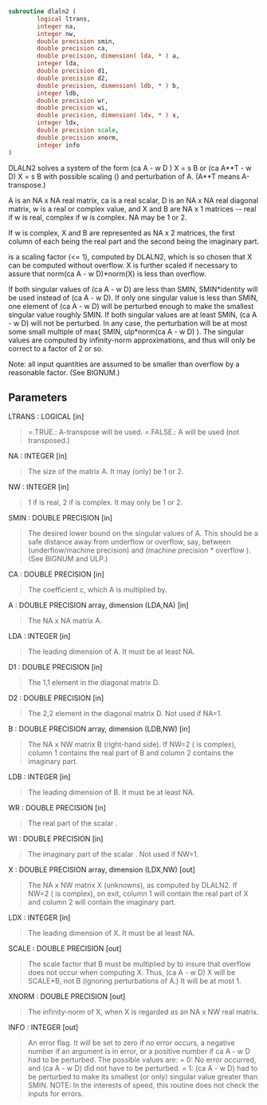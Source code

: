 ```fortran
subroutine dlaln2 (
        logical ltrans,
        integer na,
        integer nw,
        double precision smin,
        double precision ca,
        double precision, dimension( lda, * ) a,
        integer lda,
        double precision d1,
        double precision d2,
        double precision, dimension( ldb, * ) b,
        integer ldb,
        double precision wr,
        double precision wi,
        double precision, dimension( ldx, * ) x,
        integer ldx,
        double precision scale,
        double precision xnorm,
        integer info
)
```

DLALN2 solves a system of the form  (ca A - w D ) X = s B
or (ca A\*\*T - w D) X = s B   with possible scaling () and
perturbation of A.  (A\*\*T means A-transpose.)

A is an NA x NA real matrix, ca is a real scalar, D is an NA x NA
real diagonal matrix, w is a real or complex value, and X and B are
NA x 1 matrices -- real if w is real, complex if w is complex.  NA
may be 1 or 2.

If w is complex, X and B are represented as NA x 2 matrices,
the first column of each being the real part and the second
being the imaginary part.

is a scaling factor (<= 1), computed by DLALN2, which is
so chosen that X can be computed without overflow.  X is further
scaled if necessary to assure that norm(ca A - w D)\*norm(X) is less
than overflow.

If both singular values of (ca A - w D) are less than SMIN,
SMIN\*identity will be used instead of (ca A - w D).  If only one
singular value is less than SMIN, one element of (ca A - w D) will be
perturbed enough to make the smallest singular value roughly SMIN.
If both singular values are at least SMIN, (ca A - w D) will not be
perturbed.  In any case, the perturbation will be at most some small
multiple of max( SMIN, ulp\*norm(ca A - w D) ).  The singular values
are computed by infinity-norm approximations, and thus will only be
correct to a factor of 2 or so.

Note: all input quantities are assumed to be smaller than overflow
by a reasonable factor.  (See BIGNUM.)

## Parameters
LTRANS : LOGICAL [in]
> =.TRUE.:  A-transpose will be used.
> =.FALSE.: A will be used (not transposed.)

NA : INTEGER [in]
> The size of the matrix A.  It may (only) be 1 or 2.

NW : INTEGER [in]
> 1 if  is real, 2 if  is complex.  It may only be 1
> or 2.

SMIN : DOUBLE PRECISION [in]
> The desired lower bound on the singular values of A.  This
> should be a safe distance away from underflow or overflow,
> say, between (underflow/machine precision) and  (machine
> precision \* overflow ).  (See BIGNUM and ULP.)

CA : DOUBLE PRECISION [in]
> The coefficient c, which A is multiplied by.

A : DOUBLE PRECISION array, dimension (LDA,NA) [in]
> The NA x NA matrix A.

LDA : INTEGER [in]
> The leading dimension of A.  It must be at least NA.

D1 : DOUBLE PRECISION [in]
> The 1,1 element in the diagonal matrix D.

D2 : DOUBLE PRECISION [in]
> The 2,2 element in the diagonal matrix D.  Not used if NA=1.

B : DOUBLE PRECISION array, dimension (LDB,NW) [in]
> The NA x NW matrix B (right-hand side).  If NW=2 ( is
> complex), column 1 contains the real part of B and column 2
> contains the imaginary part.

LDB : INTEGER [in]
> The leading dimension of B.  It must be at least NA.

WR : DOUBLE PRECISION [in]
> The real part of the scalar .

WI : DOUBLE PRECISION [in]
> The imaginary part of the scalar .  Not used if NW=1.

X : DOUBLE PRECISION array, dimension (LDX,NW) [out]
> The NA x NW matrix X (unknowns), as computed by DLALN2.
> If NW=2 ( is complex), on exit, column 1 will contain
> the real part of X and column 2 will contain the imaginary
> part.

LDX : INTEGER [in]
> The leading dimension of X.  It must be at least NA.

SCALE : DOUBLE PRECISION [out]
> The scale factor that B must be multiplied by to insure
> that overflow does not occur when computing X.  Thus,
> (ca A - w D) X  will be SCALE\*B, not B (ignoring
> perturbations of A.)  It will be at most 1.

XNORM : DOUBLE PRECISION [out]
> The infinity-norm of X, when X is regarded as an NA x NW
> real matrix.

INFO : INTEGER [out]
> An error flag.  It will be set to zero if no error occurs,
> a negative number if an argument is in error, or a positive
> number if  ca A - w D  had to be perturbed.
> The possible values are:
> = 0: No error occurred, and (ca A - w D) did not have to be
> perturbed.
> = 1: (ca A - w D) had to be perturbed to make its smallest
> (or only) singular value greater than SMIN.
> NOTE: In the interests of speed, this routine does not
> check the inputs for errors.
